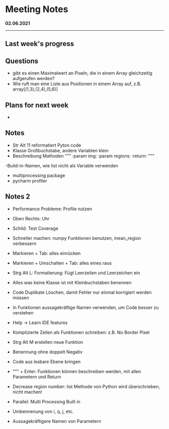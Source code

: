 # Meeting Notes
**02.06.2021**

---

## Last week's progress


## Questions

- gibt es einen Maximalwert an Pixeln, die in einem Array gleichzeitig aufgerufen werden?
- Wie ruft man eine Liste aus Positionen in einem Array auf, z.B. array[(1,3),(2,4),(5,6)] 


## Plans for next week
-
## Notes
- Str Alt 11 reformatiert Pyton code
- Klasse Großbuchstabe, andere Variablen klein
- Beschreibung Mathoden  """
    :param img: 
    :param regions: 
    :return: 
    """
  
-Build-in-Namen, wie list nicht als Variable verwenden
- multiprocessing package
- pycharm profiler

## Notes 2
- Performance Probleme: Profile nutzen
- Oben Rechts: Uhr

- Schild: Test Coverage

- Schneller machen: numpy Funktionen benutzen, mean_region verbessern

- Markieren + Tab: alles einrücken
- Markieren + Umschalten + Tab: alles eines raus

- Strg Alt L: Formatierung: Fügt Leerzeilen und Leerzeichen ein

- Alles was keine Klasse ist mit Kleinbuchstaben benennen

- Code Duplikate Löschen, damit Fehler nur einmal korrigiert werden müssen

- In Funktionen aussagekräftige Namen verwenden, um Code besser zu verstehen

- Help -> Learn IDE features

- Komplizierte Zeilen als Funktionen schreiben: z.B. No Border Pixel
- Strg Alt M erstellen neue Funktion
- Benennung ohne doppelt Negativ
- Code aus lesbare Ebene bringen

- """ + Enter: Funktionen können beschreiben werden, mit allen Parametern und Return

- Decrease region number: list Methode von Python wird überschrieben, nicht machen!

- Parallel: Multi Processing Built in

- Umbennenung von i, q, j, etc. 

- Aussagekräftigere Namen von Parametern
